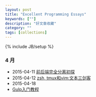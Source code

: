 ```yaml
---
layout: post
title: "Excellent Programming Essays"
keywords: [""]
description: "好文章收藏"
category: ""
tags: [collections]
---
```

{% include JB/setup %}

### 4 月
* 2015-04-11 [前后端完全分离初探](http://arccode.net/2015/04/08/%E5%89%8D%E5%90%8E%E7%AB%AF%E5%AE%8C%E5%85%A8%E5%88%86%E7%A6%BB%E5%88%9D%E6%8E%A2/)
* 2015-04-12 [zsh, tmux和vim:文本三剑客](http://www.drbunsen.org/the-text-triumvirate/)
* 2015-04-18
* [Gulp入门教程](http://markpop.github.io/2014/09/17/Gulp%E5%85%A5%E9%97%A8%E6%95%99%E7%A8%8B/)
